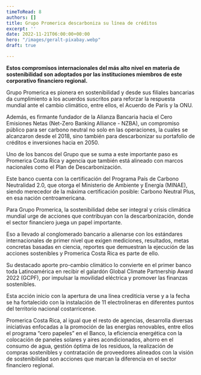 ```yaml
---
timeToRead: 8
authors: []
title: Grupo Promerica descarboniza su línea de créditos
excerpt: ''
date: 2022-11-21T06:00:00+00:00
hero: "/images/geralt-pixabay.webp"
draft: true

---
```

**Estos compromisos internacionales del más alto nivel en materia de sostenibilidad son adoptados por las instituciones miembros de este corporativo financiero regional.**

Grupo Promerica es pionera en sostenibilidad y desde sus filiales bancarias da cumplimiento a los acuerdos suscritos para reforzar la respuesta mundial ante el cambio climático, entre ellos, el Acuerdo de París y la ONU.

Además, es firmante fundador de la Alianza Bancaria hacia el Cero Emisiones Netas (Net-Zero Banking Alliance - NZBA), un compromiso público para ser carbono neutral no solo en las operaciones, la cuales se alcanzaron desde el 2018, sino también para descarbonizar su portafolio de créditos e inversiones hacia en 2050.

Uno de los bancos del Grupo que se suma a este importante paso es Promerica Costa Rica y agencia que también está alineado con marcos nacionales como el Plan de Descarbonización.

Este banco cuenta con la certificación del Programa País de Carbono Neutralidad 2.0, que otorga el Ministerio de Ambiente y Energía (MINAE), siendo merecedor de la máxima certificación posible: Carbono Neutral Plus, en esa nación centroamericana.

Para Grupo Promerica, la sostenibilidad debe ser integral y crisis climática mundial urge de acciones que contribuyan con la descarbonización, donde el sector financiero juega un papel importante.

Eso a llevado al conglomerado bancario a alienarse con los estándares internacionales de primer nivel que exigen mediciones, resultados, metas concretas basadas en ciencia, reportes que demuestran la ejecución de las acciones sostenibles y Promerica Costa Rica es parte de ello.

Su destacado aporte pro-cambio climático lo convierte en el primer banco toda Latinoamérica en recibir el galardón Global Climate Partnership Award 2022 (GCPF), por impulsar la movilidad eléctrica y promover las finanzas sostenibles.

Esta acción inicio con la apertura de una línea crediticia verse y a la fecha se ha fortalecido con la instalación de 11 electrolineras en diferentes puntos del territorio nacional costarricense.

Promerica Costa Rica, al igual que el resto de agencias, desarrolla diversas iniciativas enfocadas a la promoción de las energías renovables, entre ellos el programa “cero papeles” en el Banco, la eficiencia energética con la colocación de paneles solares y aires acondicionados, ahorro en el consumo de agua, gestión óptima de los residuos, la realización de compras sostenibles y contratación de proveedores alineados con la visión de sostenibilidad son acciones que marcan la diferencia en el sector financiero regional.